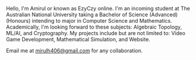 Hello, I'm Amirul or known as EzyCzy online. I'm an incoming student at The Australian National University taking a Bachelor of Science (Advanced) (Honours) intending to major in Computer Science and Mathematics. Academically, I'm looking forward to these subjects: Algebraic Topology, ML/AI, and Cryptography. My projects include but are not limited to: Video Game Development, Mathematical Simulation, and Website. 

Email me at mirulh406@gmail.com for any collaboration.
